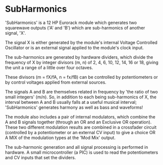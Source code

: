 # SubHarmonics 

'SubHarmonics' is a 12 HP Eurorack module which generates two squarewave outputs ('A' and 'B') which are sub-harmonics of another signal, 'X'.

The signal X is either generated by the module's internal Voltage Controlled Oscillator or is an external signal applied to the module's clock input.

The sub-harmonics are generated by hardware dividers, which divide the frequency of X by integer divisors (m, n) of 2, 4, 6, 10, 12, 14, 16 or 18,
giving the unit a range of a little over four octaves. 

These divisors (m = fX/fA, n = fx/fB) can be controlled by potentiometers or by control voltages applied from external sources.

The signals A and B are themselves related in frequency by 'the ratio of two small integers' (m/n). So, in addition to each being sub-harmonics of X, 
the interval between A and B usually falls at a useful musical interval; 'SubHarmonics' generates harmony as well as bass and waveforms!

The module also includes a pair of internal modulators, which combine the A and B signals together (through an OR and an Exclusive OR operation). 
These two different modulation results are combined in a crossfader circuit (controlled by a potentiometer or an external CV input) to give a 
choice OR A MIX of the modulation types at the 'Mod Mix' output.

The sub-harmonic generation and all signal processing is performed in hardware. 
A small microcontroller (a PIC) is used to read the potentiometers and CV inputs that set the dividers. 
